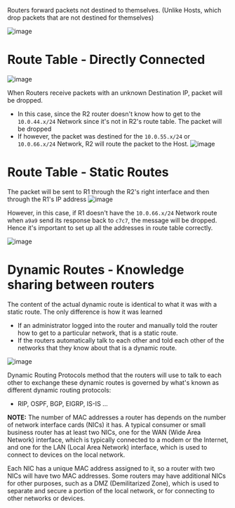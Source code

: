 Routers forward packets not destined to themselves. (Unlike Hosts, which drop packets that are not destined for themselves)

![image](https://user-images.githubusercontent.com/59940078/233793514-cd8362d5-8b41-4299-a282-9ce38e8451b6.png)

# Route Table - Directly Connected

![image](https://user-images.githubusercontent.com/59940078/233793581-5795391b-67dc-44f8-ae70-901b61075f56.png)

When Routers receive packets with an unknown Destination IP, packet will be dropped.
- In this case, since the R2 router doesn't know how to get to the `10.0.44.x/24` Network since it's not in R2's route table. The packet will be dropped
- If however, the packet was destined for the `10.0.55.x/24` or `10.0.66.x/24` Network, R2 will route the packet to the Host.
![image](https://user-images.githubusercontent.com/59940078/233793631-06d62b7c-4621-4569-b515-cd2c29d7a2c1.png)

# Route Table - Static Routes

The packet will be sent to R1 through the R2's right interface and then through the R1's IP address
![image](https://user-images.githubusercontent.com/59940078/233793909-cb5dcc41-3aaa-4734-8671-192d04706d6f.png)

However, in this case, if R1 doesn't have the `10.0.66.x/24` Network route when `a9a9` send its response back to `c7c7`, the message will be dropped. Hence it's important to set up all the addresses in route table correctly.

![image](https://user-images.githubusercontent.com/59940078/233794131-82440d99-e075-4288-87ff-7b358c0ebc62.png)

# Dynamic Routes - Knowledge sharing between routers
The content of the actual dynamic route is identical to what it was with a static route. The only difference is how it was learned 
- If an administrator logged into the router and manually told the router how to get to a particular network, that is a static route. 
- If the routers automatically talk to each other and told each other of the networks that they know about that is a dynamic route.

![image](https://user-images.githubusercontent.com/59940078/233794318-80cccec2-95c9-40cf-8c0c-aca0b43e2fc5.png)

Dynamic Routing Protocols method that the routers will use to talk to each other to exchange these dynamic routes is governed by what's known as different dynamic routing protocols:
- RIP, OSPF, BGP, EIGRP, IS-IS ...

**NOTE:** The number of MAC addresses a router has depends on the number of network interface cards (NICs) it has. A typical consumer or small business router has at least two NICs, one for the WAN (Wide Area Network) interface, which is typically connected to a modem or the Internet, and one for the LAN (Local Area Network) interface, which is used to connect to devices on the local network.

Each NIC has a unique MAC address assigned to it, so a router with two NICs will have two MAC addresses. Some routers may have additional NICs for other purposes, such as a DMZ (Demilitarized Zone), which is used to separate and secure a portion of the local network, or for connecting to other networks or devices.

